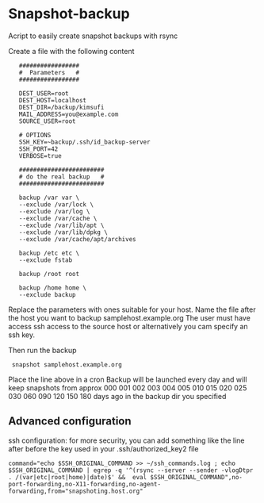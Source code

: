 Snapshot-backup
===============

Acript to easily create snapshot backups with rsync

Create a file with the following content 

       #################
       #  Parameters   #
       #################
       
       DEST_USER=root
       DEST_HOST=localhost
       DEST_DIR=/backup/kimsufi
       MAIL_ADDRESS=you@example.com
       SOURCE_USER=root
       
       # OPTIONS
       SSH_KEY=~backup/.ssh/id_backup-server
       SSH_PORT=42
       VERBOSE=true
       
       ########################
       # do the real backup   #
       ########################
       
       backup /var var \
       --exclude /var/lock \
       --exclude /var/log \
       --exclude /var/cache \
       --exclude /var/lib/apt \
       --exclude /var/lib/dpkg \
       --exclude /var/cache/apt/archives
       
       backup /etc etc \
       --exclude fstab
       
       backup /root root
       
       backup /home home \
       --exclude backup 

Replace the parameters with ones suitable for your host.
Name the file after the host you want to backup samplehost.example.org
The user must have access ssh access to the source host or alternatively you cam specify an ssh key.

Then run the backup 

     snapshot samplehost.example.org

Place the line above in a cron
Backup will be launched every day and will keep snapshots from approx
000 001 002 003 004 005 010 015 020 025 030 060 090 120 150 180 days ago in the backup dir you specified

Advanced configuration
----------------------

ssh configuration: for more security,  you can add something like the line after before the key used in your .ssh/authorized_key2 file

    command="echo $SSH_ORIGINAL_COMMAND >> ~/ssh_commands.log ; echo $SSH_ORIGINAL_COMMAND | egrep -q '^(rsync --server --sender -vlogDtpr . /(var|etc|root|home)|date)$' &&  eval $SSH_ORIGINAL_COMMAND",no-port-forwarding,no-X11-forwarding,no-agent-forwarding,from="snapshoting.host.org" 

